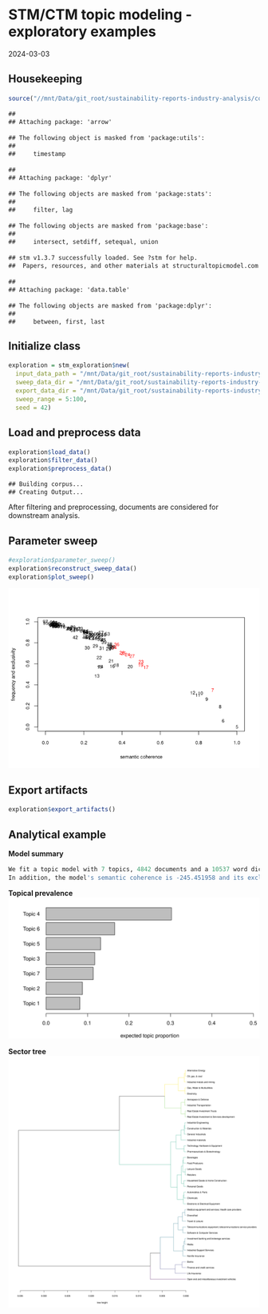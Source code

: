 STM/CTM topic modeling - exploratory examples
================
2024-03-03

## Housekeeping

``` r
source("//mnt/Data/git_root/sustainability-reports-industry-analysis/code/modeling.R")
```

    ## 
    ## Attaching package: 'arrow'

    ## The following object is masked from 'package:utils':
    ## 
    ##     timestamp

    ## 
    ## Attaching package: 'dplyr'

    ## The following objects are masked from 'package:stats':
    ## 
    ##     filter, lag

    ## The following objects are masked from 'package:base':
    ## 
    ##     intersect, setdiff, setequal, union

    ## stm v1.3.7 successfully loaded. See ?stm for help. 
    ##  Papers, resources, and other materials at structuraltopicmodel.com

    ## 
    ## Attaching package: 'data.table'

    ## The following objects are masked from 'package:dplyr':
    ## 
    ##     between, first, last

## Initialize class

``` r
exploration = stm_exploration$new(
  input_data_path = "/mnt/Data/git_root/sustainability-reports-industry-analysis/data/processed.parquet",
  sweep_data_dir = "/mnt/Data/git_root/sustainability-reports-industry-analysis/data/model_files",
  export_data_dir = "/mnt/Data/git_root/sustainability-reports-industry-analysis/data/export_files",
  sweep_range = 5:100,
  seed = 42)
```

## Load and preprocess data

``` r
exploration$load_data()
exploration$filter_data()
exploration$preprocess_data()
```

    ## Building corpus... 
    ## Creating Output...

After filtering and preprocessing, documents are considered for
downstream analysis.

## Parameter sweep

``` r
#exploration$parameter_sweep()
exploration$reconstruct_sweep_data()
exploration$plot_sweep()
```

![](example_files/figure-gfm/unnamed-chunk-4-1.png)<!-- -->

## Export artifacts

``` r
exploration$export_artifacts()
```

## Analytical example

**Model summary**  
```r
We fit a topic model with 7 topics, 4842 documents and a 10537 word dictionary.
In addition, the model's semantic coherence is -245.451958 and its exclusivity is 43.885107. 
```

**Topical prevalence**  
![](example_files/007_topics/1_topic_prevalence.png)<!-- -->

**Sector tree**  
![](example_files/007_topics/6_sector_tree.png)<!-- -->
